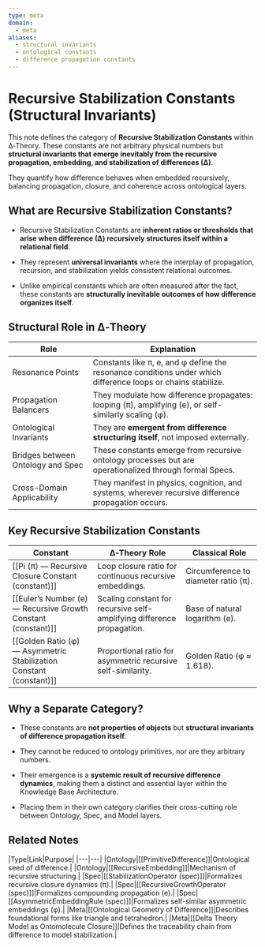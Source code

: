 ```yaml
---
type: meta
domain:
  - meta
aliases:
  - structural invariants
  - ontological constants
  - difference propagation constants
---
```



# Recursive Stabilization Constants (Structural Invariants)

This note defines the category of **Recursive Stabilization Constants** within ∆‑Theory. These constants are not arbitrary physical numbers but **structural invariants that emerge inevitably from the recursive propagation, embedding, and stabilization of differences (∆)**.

They quantify how difference behaves when embedded recursively, balancing propagation, closure, and coherence across ontological layers.


## What are Recursive Stabilization Constants?

- Recursive Stabilization Constants are **inherent ratios or thresholds that arise when difference (∆) recursively structures itself within a relational field**.
    
- They represent **universal invariants** where the interplay of propagation, recursion, and stabilization yields consistent relational outcomes.
    
- Unlike empirical constants which are often measured after the fact, these constants are **structurally inevitable outcomes of how difference organizes itself**.
    

## Structural Role in ∆‑Theory

|Role|Explanation|
|---|---|
|Resonance Points|Constants like π, e, and φ define the resonance conditions under which difference loops or chains stabilize.|
|Propagation Balancers|They modulate how difference propagates: looping (π), amplifying (e), or self-similarly scaling (φ).|
|Ontological Invariants|They are **emergent from difference structuring itself**, not imposed externally.|
|Bridges between Ontology and Spec|These constants emerge from recursive ontology processes but are operationalized through formal Specs.|
|Cross-Domain Applicability|They manifest in physics, cognition, and systems, wherever recursive difference propagation occurs.|
    

## Key Recursive Stabilization Constants

|Constant|∆‑Theory Role|Classical Role|
|---|---|---|
|[[Pi (π) — Recursive Closure Constant (constant)]]|Loop closure ratio for continuous recursive embeddings.|Circumference to diameter ratio (π).|
|[[Euler’s Number (e) — Recursive Growth Constant (constant)]]|Scaling constant for recursive self-amplifying difference propagation.|Base of natural logarithm (e).|
|[[Golden Ratio (φ) — Asymmetric Stabilization Constant (constant)]]|Proportional ratio for asymmetric recursive self-similarity.|Golden Ratio (φ ≈ 1.618).|

## Why a Separate Category?

- These constants are **not properties of objects** but **structural invariants of difference propagation itself**.
    
- They cannot be reduced to ontology primitives, nor are they arbitrary numbers.
    
- Their emergence is a **systemic result of recursive difference dynamics**, making them a distinct and essential layer within the Knowledge Base Architecture.
    
- Placing them in their own category clarifies their cross-cutting role between Ontology, Spec, and Model layers.
    

## Related Notes

|Type|Link|Purpose|
|---|---|
|Ontology|[[PrimitiveDifference]]|Ontological seed of difference.|
|Ontology|[[RecursiveEmbedding]]|Mechanism of recursive structuring.|
|Spec|[[StabilizationOperator (spec)]]|Formalizes recursive closure dynamics (π).|
|Spec|[[RecursiveGrowthOperator (spec)]]|Formalizes compounding propagation (e).|
|Spec|[[AsymmetricEmbeddingRule (spec)]]|Formalizes self-similar asymmetric embeddings (φ).|
|Meta|[[Ontological Geometry of Difference]]|Describes foundational forms like triangle and tetrahedron.|
|Meta|[[Delta Theory Model as Ontomolecule Closure]]|Defines the traceability chain from difference to model stabilization.|

